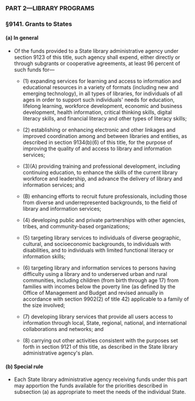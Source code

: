 ### PART 2—LIBRARY PROGRAMS

### §9141. Grants to States
#### (a) In general
* Of the funds provided to a State library administrative agency under section 9123 of this title, such agency shall expend, either directly or through subgrants or cooperative agreements, at least 96 percent of such funds for—

  * (1) expanding services for learning and access to information and educational resources in a variety of formats (including new and emerging technology), in all types of libraries, for individuals of all ages in order to support such individuals' needs for education, lifelong learning, workforce development, economic and business development, health information, critical thinking skills, digital literacy skills, and financial literacy and other types of literacy skills;

  * (2) establishing or enhancing electronic and other linkages and improved coordination among and between libraries and entities, as described in section 9134(b)(6) of this title, for the purpose of improving the quality of and access to library and information services;

  * (3)(A) providing training and professional development, including continuing education, to enhance the skills of the current library workforce and leadership, and advance the delivery of library and information services; and

  * (B) enhancing efforts to recruit future professionals, including those from diverse and underrepresented backgrounds, to the field of library and information services;

  * (4) developing public and private partnerships with other agencies, tribes, and community-based organizations;

  * (5) targeting library services to individuals of diverse geographic, cultural, and socioeconomic backgrounds, to individuals with disabilities, and to individuals with limited functional literacy or information skills;

  * (6) targeting library and information services to persons having difficulty using a library and to underserved urban and rural communities, including children (from birth through age 17) from families with incomes below the poverty line (as defined by the Office of Management and Budget and revised annually in accordance with section 9902(2) of title 42) applicable to a family of the size involved;

  * (7) developing library services that provide all users access to information through local, State, regional, national, and international collaborations and networks; and

  * (8) carrying out other activities consistent with the purposes set forth in section 9121 of this title, as described in the State library administrative agency's plan.

#### (b) Special rule
* Each State library administrative agency receiving funds under this part may apportion the funds available for the priorities described in subsection (a) as appropriate to meet the needs of the individual State.